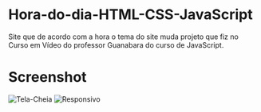 # Hora-do-dia-HTML-CSS-JavaScript
 Site que de acordo com a hora o tema do site muda projeto que fiz no Curso em Vídeo do professor Guanabara do curso de JavaScript.
# Screenshot
![Tela-Cheia](https://github.com/carlosdaniel-coder/Hora-do-dia-HTML-CSS-JavaScript/assets/136939779/892f4ea2-090a-42a7-9641-31acec367766)
![Responsivo](https://github.com/carlosdaniel-coder/Hora-do-dia-HTML-CSS-JavaScript/assets/136939779/0679f16d-57d8-4f9c-97b1-d99016e40835)
